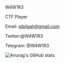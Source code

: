 W4W1R3

CTF Player

Email: wbilgah@gmail.com

Twitter:@W4W1R3

Telegram: @W4W1R3



![Anurag's GitHub stats](https://github-readme-stats.vercel.app/api?username=W4W1R3&show_icons=true&theme=radical)





